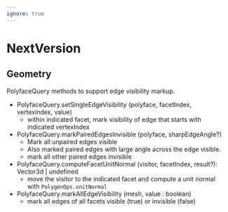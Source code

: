 ```yaml
---
ignore: true
---
```

# NextVersion

## Geometry

PolyfaceQuery methods to support edge visibility markup.
* PolyfaceQuery.setSingleEdgeVisibility (polyface, facetIndex, vertexIndex, value)
   * within indicated facet, mark visibility of edge that starts with indicated vertexIndex
* PolyfaceQuery.markPairedEdgesInvisible (polyface, sharpEdgeAngle?)
   * Mark all unpaired edges visible
   * Also marked paired edges with large angle across the edge visible.
   * mark all other paired edges invisible
* PolyfaceQuery.computeFacetUnitNormal (visitor, facetIndex, result?): Vector3d | undefined
   * move the visitor to the indicated facet and compute a unit normal with `PolygonOps.unitNormal`
* PolyfaceQuery.markAllEdgeVisibility (mesh, value : boolean)
   * mark all edges of all facets visible (true) or invisible (false)

